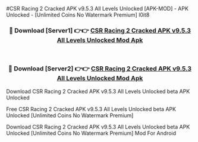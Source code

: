 #CSR Racing 2 Cracked APK v9.5.3 All Levels Unlocked [APK-MOD] - APK Unlocked - [Unlimited Coins No Watermark Premium] l0it8



<div align="center">

<h3>🔴 Download [Server1] 👉👉 <a href="https://momento.my/?title=CSR_Racing_2_Cracked_APK_v9.5.3_All_Levels_Unlocked">CSR Racing 2 Cracked APK v9.5.3 All Levels Unlocked Mod Apk</a></h3><br>

<h3>🔴 Download [Server2] 👉👉 <a href="https://momento.my/?title=CSR_Racing_2_Cracked_APK_v9.5.3_All_Levels_Unlocked">CSR Racing 2 Cracked APK v9.5.3 All Levels Unlocked Mod Apk</a></h3>
</div>



Download CSR Racing 2 Cracked APK v9.5.3 All Levels Unlocked beta APK Unlocked

Free CSR Racing 2 Cracked APK v9.5.3 All Levels Unlocked beta APK Unlocked [Unlimited Coins No Watermark Premium]

Download CSR Racing 2 Cracked APK v9.5.3 All Levels Unlocked beta APK Unlocked [Unlimited Coins No Watermark Premium] Mod For Android
